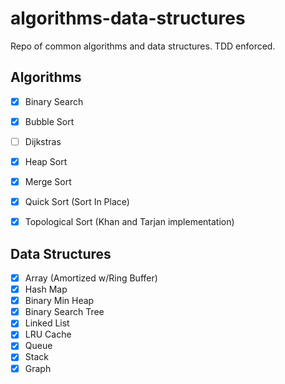 # algorithms-data-structures

Repo of common algorithms and data structures. TDD enforced.

## Algorithms

- [x] Binary Search
- [x] Bubble Sort
- [ ] Dijkstras
- [x] Heap Sort
- [x] Merge Sort
- [x] Quick Sort (Sort In Place)
- [x] Topological Sort (Khan and Tarjan implementation)


## Data Structures

- [x] Array (Amortized w/Ring Buffer)
- [x] Hash Map
- [x] Binary Min Heap
- [x] Binary Search Tree
- [x] Linked List
- [x] LRU Cache
- [x] Queue
- [x] Stack
- [x] Graph
